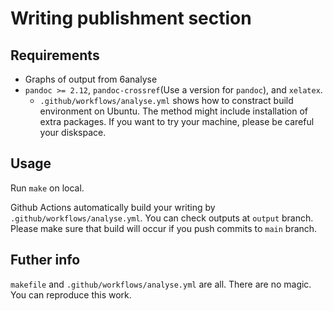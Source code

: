 # Writing publishment section

## Requirements

- Graphs of output from 6analyse
- `pandoc >= 2.12`, `pandoc-crossref`(Use a version for `pandoc`), and `xelatex`.
  - `.github/workflows/analyse.yml` shows how to constract build environment on Ubuntu. The method might include installation of extra packages. If you want to try your machine, please be careful your diskspace.

## Usage

Run `make` on local.

Github Actions automatically build your writing by `.github/workflows/analyse.yml`. You can check outputs at `output` branch. Please make sure that build will occur if you push commits to `main` branch.

## Futher info

`makefile` and `.github/workflows/analyse.yml` are all. There are no magic. You can reproduce this work.
